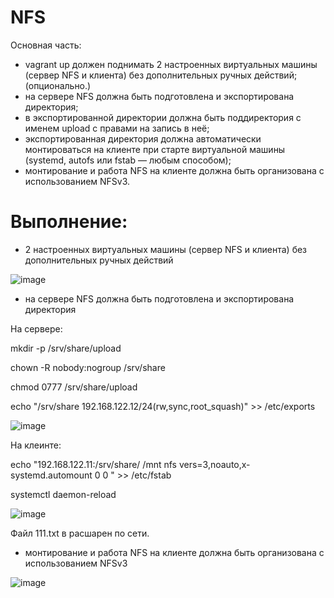 # NFS
Основная часть: 
- vagrant up должен поднимать 2 настроенных виртуальных машины (сервер NFS и клиента) без дополнительных ручных действий; (опционально.)
- на сервере NFS должна быть подготовлена и экспортирована директория; 
- в экспортированной директории должна быть поддиректория с именем upload с правами на запись в неё; 
- экспортированная директория должна автоматически монтироваться на клиенте при старте виртуальной машины (systemd, autofs или fstab — любым способом);
- монтирование и работа NFS на клиенте должна быть организована с использованием NFSv3.

# Выполнение:

 - 2 настроенных виртуальных машины (сервер NFS и клиента) без дополнительных ручных действий

![image](https://github.com/user-attachments/assets/b66264fb-27bb-4f8c-9a19-2a8bced3fd25)


- на сервере NFS должна быть подготовлена и экспортирована директория

На сервере:

mkdir -p /srv/share/upload 

chown -R nobody:nogroup /srv/share 

chmod 0777 /srv/share/upload 

echo "/srv/share 192.168.122.12/24(rw,sync,root_squash)" >> /etc/exports

![image](https://github.com/user-attachments/assets/eeb30e2e-e392-401f-838b-e5bbd499b938)


На клеинте:

echo "192.168.122.11:/srv/share/ /mnt nfs vers=3,noauto,x-systemd.automount 0 0
" >> /etc/fstab

systemctl daemon-reload

![image](https://github.com/user-attachments/assets/c205f7c8-965b-4eac-a1b2-2ec7cc768855)

Файл 111.txt в расшарен по сети.

- монтирование и работа NFS на клиенте должна быть организована с использованием NFSv3

![image](https://github.com/user-attachments/assets/76129170-c62d-49cc-ad4c-1eb617b8f257)
